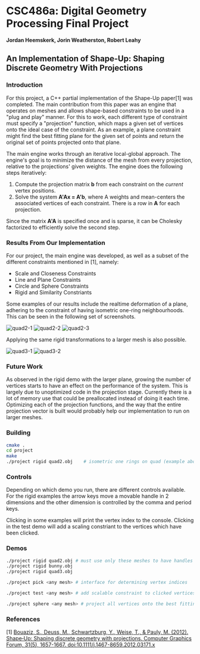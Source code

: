 # CSC486a: Digital Geometry Processing Final Project
**Jordan Heemskerk, Jorin Weatherston, Robert Leahy**
## An Implementation of Shape-Up: Shaping Discrete Geometry With Projections

### Introduction
For this project, a C++ partial implementation of the Shape-Up paper[1] was completed. The main contribution from this paper was an engine that operates on meshes and allows shape-based constraints to be used in a "plug and play" manner. For this to work, each different type of constraint must specify a "projection" function, which maps a given set of vertices onto the ideal case of the constraint. As an example, a plane constraint might find the best fitting plane for the given set of points and return the original set of points projected onto that plane. 

The main engine works through an iterative local-global approach. The engine's goal is to minimize the distance of the mesh from every projection, relative to the projections' given weights. The engine does the following steps iteratively:
 1. Compute the projection matrix **b** from each constraint on the *current* vertex positions.
 2. Solve the system **A'Ax = A'b**, where A weights and mean-centers the associated vertices of each constraint. There is a row in **A** for each projection. 

Since the matrix **A'A** is specified once and is sparse, it can be Cholesky factorized to efficiently solve the second step.

### Results From Our Implementation
For our project, the main engine was developed, as well as a subset of the different constraints mentioned in [1], namely:
* Scale and Closeness Constraints
* Line and Plane Constraints
* Circle and Sphere Constraints
* Rigid and Similarity Constriants

Some examples of our results include the realtime deformation of a plane, adhering to the constraint of having isometric one-ring neighbourhoods. This can be seen in the following set of screenshots.

![quad2-1](https://github.com/jordan-heemskerk/dgp-project/blob/project/project/examples/quad2-1.png "quad2-1")
![quad2-2](https://github.com/jordan-heemskerk/dgp-project/blob/project/project/examples/quad2-2.png "quad2-2")
![quad2-3](https://github.com/jordan-heemskerk/dgp-project/blob/project/project/examples/quad2-3.png "quad2-3")

Applying the same rigid transformations to a larger mesh is also possible. 

![quad3-1](https://github.com/jordan-heemskerk/dgp-project/blob/project/project/examples/quad3-1.png "quad3-1")
![quad3-2](https://github.com/jordan-heemskerk/dgp-project/blob/project/project/examples/quad3-2.png "quad3-2")

### Future Work
As observed in the rigid demo with the larger plane, growing the number of vertices starts to have an effect on the performance of the system. This is largely due to unoptimized code in the projection stage. Currently there is a lot of memory use that could be preallocated instead of doing it each time. Optimizing each of the projection functions, and the way that the entire projection vector is built would probably help our implementation to run on larger meshes.

### Building

```bash
cmake .
cd project
make
./project rigid quad2.obj    # isometric one rings on quad (example above)
```

### Controls

Depending on which demo you run, there are different controls available. For the rigid examples the arrow keys move a movable handle in 2 dimensions and the other dimension is controlled by the comma and period keys. 

Clicking in some examples will print the vertex index to the console. Clicking in the test demo will add a scaling constriant to the vertices which have been clicked.


### Demos

```bash
./project rigid quad2.obj # must use only these meshes to have handles defined
./project rigid bunny.obj
./project rigid quad3.obj

./project pick <any mesh> # interface for determining vertex indices

./project test <any mesh> # add scalable constraint to clicked vertices (closeness on all others)

./project sphere <any mesh> # project all vertices onto the best fitting sphere
```


### References
[1] [Bouaziz, S., Deuss, M., Schwartzburg, Y., Weise, T., & Pauly, M. (2012). Shape‐Up: Shaping discrete geometry with projections. Computer Graphics Forum, 31(5), 1657-1667. doi:10.1111/j.1467-8659.2012.03171.x](http://lgg.epfl.ch/publications/2012/shapeup/index.php)
